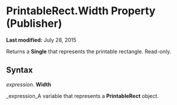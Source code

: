 
# PrintableRect.Width Property (Publisher)

 **Last modified:** July 28, 2015

Returns a  **Single** that represents the printable rectangle. Read-only.

## Syntax

 _expression_. **Width**

 _expression_A variable that represents a  **PrintableRect** object.

